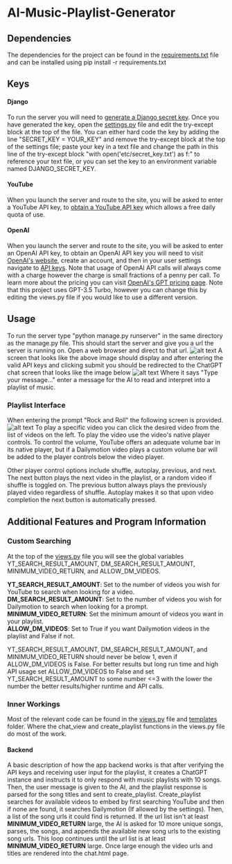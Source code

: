# AI-Music-Playlist-Generator

## Dependencies

The dependencies for the project can be found in the [requirements.txt](https://github.com/mrmaxwellm9/AI-Music-Playlist-Generator/blob/master/requirements.txt) file and can be installed using pip install -r requirements.txt

## Keys

#### Django

To run the server you will need to [generate a Django secret key](https://www.educative.io/answers/how-to-generate-a-django-secretkey). Once you have generated the key, open the [settings.py](https://github.com/mrmaxwellm9/AI-Music-Playlist-Generator/blob/master/AiPlaylistMaker/settings.py) file and edit the try-except block at the top of the file. You can either hard code the key by adding the line "SECRET_KEY = YOUR_KEY" and remove the try-except block at the top of the settings file; paste your key in a text file and change the path in this line of the try-except block "with open('etc/secret_key.txt') as f:" to reference your text file, or you can set the key to an environment variable named DJANGO_SECRET_KEY.

#### YouTube

When you launch the server and route to the site, you will be asked to enter a YouTube API key, to [obtain a YouTube API key](https://developers.google.com/youtube/v3/getting-started) which allows a free daily quota of use. 

#### OpenAI

When you launch the server and route to the site, you will be asked to enter an OpenAI API key, to obtain an OpenAI API key you will need to visit [OpenAI's website](https://platform.openai.com/), create an account, and then in your user settings navigate to [API keys](https://platform.openai.com/account/api-keys). Note that usage of OpenAI API calls will always come with a charge however the charge is small fractions of a penny per call. To learn more about the pricing you can visit [OpenAI's GPT pricing page](https://openai.com/pricing). Note that this project uses GPT-3.5 Turbo, however you can change this by editing the views.py file if you would like to use a different version.

## Usage

To run the server type "python manage.py runserver" in the same directory as the manage.py file. This should start the server and give you a url the server is running on. Open a web browser and direct to that url. ![alt text](https://raw.githubusercontent.com/mrmaxwellm9/images/main/AI_Enter_Keys.png?token=GHSAT0AAAAAACEFFZBTTJMTY7ZWY54RYF5EZF5NV3A "Enter_API_Keys_Screen") 
A screen that looks like the above image should display and after entering the valid API keys and clicking submit you should be redirected to the ChatGPT chat screen that looks like the image below
![alt text](https://raw.githubusercontent.com/mrmaxwellm9/images/main/AI_Type_A_Message.png?token=GHSAT0AAAAAACEFFZBTPNL5JZQS4DUWNVN6ZF5NV4Q "GPT_Chat_Screen") 
Where it says "Type your message..." enter a message for the AI to read and interpret into a playlist of music. 

###  Playlist Interface

When entering the prompt "Rock and Roll" the following screen is provided. 
![alt text](https://raw.githubusercontent.com/mrmaxwellm9/images/main/AI_Video_Display.png?token=GHSAT0AAAAAACEFFZBTLAZ3YOR44CSUHNEEZF5NWGA "Rock_And_Roll_Playlist")
To play a specific video you can click the desired video from the list of videos on the left. To play the video use the video's native player controls. To control the volume, YouTube offers an adequate volume bar in its native player, but if a Dailymotion video plays a custom volume bar will be added to the player controls below the video player.

Other player control options include shuffle, autoplay, previous, and next. The next button plays the next video in the playlist, or a random video if shuffle is toggled on. The previous button always plays the previously played video regardless of shuffle. Autoplay makes it so that upon video completion the next button is automatically pressed.

## Additional Features and Program Information

### Custom Searching

At the top of the [views.py](https://github.com/mrmaxwellm9/AI-Music-Playlist-Generator/blob/master/chat/views.py) file you will see the global variables YT_SEARCH_RESULT_AMOUNT, DM_SEARCH_RESULT_AMOUNT, MINIMUM_VIDEO_RETURN, and ALLOW_DM_VIDEOS.

**YT_SEARCH_RESULT_AMOUNT**: Set to the number of videos you wish for YouTube to search when looking for a video.
**DM_SEARCH_RESULT_AMOUNT**: Set to the number of videos you wish for Dailymotion to search when looking for a prompt.
**MINIMUM_VIDEO_RETURN**: Set the minimum amount of videos you want in your playlist.                                                                                 
**ALLOW_DM_VIDEOS**: Set to True if you want Dailymotion videos in the playlist and False if not.

YT_SEARCH_RESULT_AMOUNT, DM_SEARCH_RESULT_AMOUNT, and MINIMUM_VIDEO_RETURN should never be below 1, even if ALLOW_DM_VIDEOS is False.
For better results but long run time and high API usage set ALLOW_DM_VIDEOS to False and set YT_SEARCH_RESULT_AMOUNT to some number <=3 with the lower the number the better results/higher runtime and API calls.

### Inner Workings

Most of the relevant code can be found in the [views.py](https://github.com/mrmaxwellm9/AI-Music-Playlist-Generator/blob/master/chat/views.py) file and [templates](https://github.com/mrmaxwellm9/AI-Music-Playlist-Generator/tree/master/chat/templates) folder. Where the chat_view and create_playlist functions in the views.py file do most of the work. 

#### Backend

A basic description of how the app backend works is that after verifying the API keys and receiving user input for the playlist, it creates a ChatGPT instance and instructs it to only respond with music playlists with 10 songs. Then, the user message is given to the AI, and the playlist response is parsed for the song titles and sent to create_playlist. Create_playlist searches for available videos to embed by first searching YouTube and then if none are found, it searches Dailymotion (If allowed by the settings). Then, a list of the song urls it could find is returned. If the url list isn't at least **MINIMUM_VIDEO_RETURN** large, the AI is asked for 10 more unique songs, parses, the songs, and appends the available new song urls to the existing song urls. This loop continues until the url list is at least **MINIMUM_VIDEO_RETURN** large. Once large enough the video urls and titles are rendered into the chat.html page.


